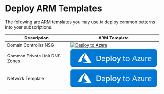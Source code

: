 # Deploy ARM Templates

The following are ARM templates you may use to deploy common patterns into your subscriptions.

| Description | ARM Template |
| --- | --- |
| Domain Controller NSG  | [![Deploy to Azure](https://aka.ms/deploytoazurebutton)](https://portal.azure.com/#blade/Microsoft_Azure_CreateUIDef/CustomDeploymentBlade/uri/https%3A%2F%2Fraw.githubusercontent.com%2Fedm-ms%2FAzureLandingZone%2Fmain%2FNetwork%2Fdomain-controller-nsg.json)
| Common Private Link DNS Zones | [![Deploy To Azure](https://raw.githubusercontent.com/Azure/azure-quickstart-templates/master/1-CONTRIBUTION-GUIDE/images/deploytoazure.svg?sanitize=true)](https://portal.azure.com/#blade/Microsoft_Azure_CreateUIDef/CustomDeploymentBlade/uri/https%3A%2F%2Fraw.githubusercontent.com%2Fedm-ms%2FAzureLandingZone%2Fmain%2FNetwork%2Fcommon-private-dns.json)
| Network Template | [![Deploy To Azure](https://raw.githubusercontent.com/Azure/azure-quickstart-templates/master/1-CONTRIBUTION-GUIDE/images/deploytoazure.svg?sanitize=true)](https://portal.azure.com/#blade/Microsoft_Azure_CreateUIDef/CustomDeploymentBlade/uri/https%3A%2F%2Fraw.githubusercontent.com%2Fedm-ms%2FAzureLandingZone%2Fmain%2FNetwork%2Fnetwork-template.json)




